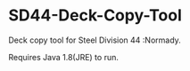 # SD44-Deck-Copy-Tool
Deck copy tool for Steel Division 44 :Normady.

Requires Java 1.8(JRE) to run.
